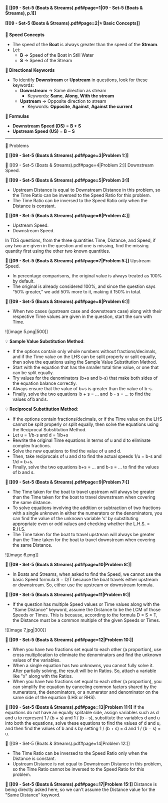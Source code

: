 
**📄 [[09 - Set-5 (Boats & Streams).pdf#page=1|09 - Set-5 (Boats & Streams), p.1]]**

**[[09 - Set-5 (Boats & Streams).pdf#page=2|⭐ Basic Concepts]]**

**📌 Speed Concepts**
- The speed of the **Boat** is always greater than the speed of the **Stream**.
- Let:  
  - **B** → Speed of the Boat in Still Water  
  - **S** → Speed of the Stream

**📌 Directional Keywords**
- To identify **Downstream** or **Upstream** in questions, look for these keywords:  
  - **Downstream** → Same direction as stream  
    - Keywords: **Same**, **Along**, **With the stream**  
  - **Upstream** → Opposite direction to stream  
    - Keywords: **Opposite**, **Against**, **Against the current**

**📌 Formulas**
- **Downstream Speed (DS)** = **B + S**
- **Upstream Speed (US)** = **B − S**

---

🧩 Problems

**🎯 [[09 - Set-5 (Boats & Streams).pdf#page=3|Problem 1:]]**

🎯 [[09 - Set-5 (Boats & Streams).pdf#page=4|Problem 2:]]
Downstream Speed.

**🎯 [[09 - Set-5 (Boats & Streams).pdf#page=5|Problem 3:]]**
- Upstream Distance is equal to Downstream Distance in this problem, so the Time Ratio can be inversed to the Speed Ratio for this problem.
- The Time Ratio can be inversed to the Speed Ratio only when the Distance is constant.

**🎯 [[09 - Set-5 (Boats & Streams).pdf#page=6|Problem 4:]]**
- Upstream Speed.
- Downstream Speed.

In TDS questions, from the three quantities Time, Distance, and Speed, if any two are given in the question and one is missing, find the missing quantity first using the other two known quantities.

**🎯 [[09 - Set-5 (Boats & Streams).pdf#page=7|Problem 5:]]**
Upstream Speed.
- In percentage comparisons, the original value is always treated as 100% by default.
- The original is already considered 100%, and since the question says “50% greater,” we add 50% more to it, making it 150% in total.

**🎯 [[09 - Set-5 (Boats & Streams).pdf#page=8|Problem 6:]]**
- When two cases (upstream case and downstream case) along with their respective Time values are given in the question, start the sum with Time.

![[image 5.png|500]]

💡 **Sample Value Substitution Method**: 
- If the options contain only whole numbers without fractions/decimals, and if the Time value on the LHS can be split properly or split equally, then solve the equations using the Sample Value Substitution Method.
- Start with the equation that has the smaller total time value, or one that can be split equally.
- Try values for the denominators (b+s and b-s) that make both sides of the equation balance correctly.
- Always ensure that the value of b+s is greater than the value of b-s.
- Finally, solve the two equations  b + s = ... and  b - s = ... to find the values of b and s.

💡 **Reciprocal Substitution Method**:
- If the options contain fractions/decimals, or if the Time value on the LHS cannot be split properly or split equally, then solve the equations using the Reciprocal Substitution Method.
- Let u = 1/b-s and d = 1/b+s
- Rewrite the original Time equations in terms of u and d to eliminate complex fractions.
- Solve the new equations to find the value of u and d.
- Then, take reciprocals of u and d to find the actual speeds 1/u = b-s and 1/d = b+s.
- Finally, solve the two equations b+s = ... and b-s = ... to find the values of b and s.

**🎯 [[09 - Set-5 (Boats & Streams).pdf#page=9|Problem 7:]]**
- The Time taken for the boat to travel upstream will always be greater than the Time taken for the boat to travel downstream when covering the same distance.
- To solve equations involving the addition or subtraction of two fractions with a single unknown in either the numerators or the denominators, you can find the value of the unknown variable 's' by substituting appropriate even or odd values and checking whether the L.H.S. = R.H.S.
- The Time taken for the boat to travel upstream will always be greater than the Time taken for the boat to travel downstream when covering the same Distance.

![[image 6.png]]


**🎯 [[09 - Set-5 (Boats & Streams).pdf#page=10|Problem 8:]]**
- In Boats and Streams, when asked to find the Speed, we cannot use the basic Speed formula S = D/T because the boat travels either upstream or downstream. So, either use the upstream or downstream formula.

**🎯 [[09 - Set-5 (Boats & Streams).pdf#page=11|Problem 9:]]**
- If the question has multiple Speed values or Time values along with the "Same Distance" keyword, assume the Distance to be the LCM of those Speeds or Times. This is because, according to the formula D = S × T, the Distance must be a common multiple of the given Speeds or Times.

![[image 7.jpg|300]]

**🎯 [[09 - Set-5 (Boats & Streams).pdf#page=12|Problem 10:]]**
- When you have two fractions set equal to each other (a proportion), use cross multiplication to eliminate the denominators and find the unknown values of the variables.
- When a single equation has two unknowns, you cannot fully solve it. After partially solving, the result will be in Ratios. So, attach a variable like "x" along with the Ratios.
- When you have two fractions set equal to each other (a proportion), you can simplify the equation by canceling common factors shared by the numerators, the denominators, or a numerator and denominator on the same side of the equation (LHS or RHS).

**🎯 [[09 - Set-5 (Boats & Streams).pdf#page=13|Problem 11:]]**
If the equations do not have an equally splitable side, assign variables such as d and u to represent 1 / (b + s) and 1 / (b – s), substitute the variables d and u into both the equations, solve these equations to find the values of d and u, and then find the values of b and s by setting 1 / (b + s) = d and 1 / (b − s) = u.

🎯 [[09 - Set-5 (Boats & Streams).pdf#page=14|Problem 12:]]
- The Time Ratio can be inversed to the Speed Ratio only when the Distance is constant.
- Upstream Distance is not equal to Downstream Distance in this problem, so the Time Ratio cannot be inversed to the Speed Ratio for this problem.

**🎯 [[09 - Set-5 (Boats & Streams).pdf#page=17|Problem 15:]]**
Distance is being directly asked here, so we can't assume the Distance value for the "Same Distance" keyword.